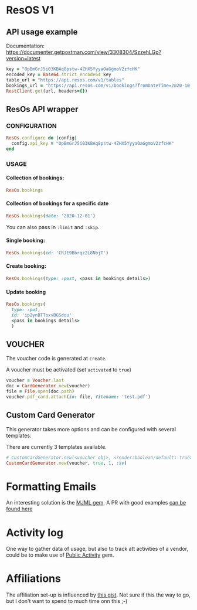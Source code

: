 # ResOS V1

## API usage example
Documentation: https://documenter.getpostman.com/view/3308304/SzzehLGp?version=latest

```ruby
key = "OpBmGrJ5i03KBAq8pstw-4ZHX5YyyaOaGgmoV2zfcHK"
encoded_key = Base64.strict_encode64 key
table_url = "https://api.resos.com/v1/tables"
bookings_url = "https://api.resos.com/v1/bookings?fromDateTime=2020-10-30T00%3A00%3A00%2B01%3A00&toDateTime=2020-10-30T23%3A59%3A59%2B01%3A00&limit=2&skip=1"
RestClient.get(url, headers={})
```

## ResOs API wrapper

### CONFIGURATION

```ruby
ResOs.configure do |config|
  config.api_key = "OpBmGrJ5i03KBAq8pstw-4ZHX5YyyaOaGgmoV2zfcHK"
end
```

###  USAGE
#### Collection of bookings:
```ruby
ResOs.bookings
```

#### Collection of bookings for a specific date
```ruby
ResOs.bookings(date: '2020-12-01')
```
You can also pass in `:limit` and `:skip`.

#### Single booking:
```ruby
ResOs.bookings(id: 'CRJE9Bbrqz2L8NbjT')
```
#### Create booking:
```ruby
ResOs.bookings(type: :post, <pass in bookings details>)
```

#### Update booking
```ruby
ResOs.bookings(
  type: :put,
  id: 'ip2ynBTToxvBGSdou'
  <pass in bookings details>
  )
```

## VOUCHER

The voucher code is generated at `create`.

A voucher must be activated (set `activated` to `true`)

```ruby
voucher = Voucher.last
doc = CardGenerator.new(voucher)
file = File.open(doc.path)
voucher.pdf_card.attach(io: file, filename: 'test.pdf')
```

## Custom Card Generator
This generator takes more options and can be configured with several templates.

There are currently 3 templates available.
```ruby
# CustomCardGenerator.new(<voucher obj>, <render:boolean/default: true>, <variant:integer>, <locale:symbol/default: :sv>)
CustomCardGenerator.new(voucher, true, 1, :sv)
```

# Formatting Emails

An interesting solution is the [MJML gem](https://github.com/sighmon/mjml-rails). A PR with good examples [can be found here](https://github.com/CraftAcademy/gigafood/pull/69)

# Activity log
One way to gather data of usage, but also to track att activities of a vendor, could be to make use of [Public Activity](https://rubygems.org/gems/public_activity) gem. 

# Affiliations

The affiliation set-up is influenced by [this gist](https://gist.github.com/jibiel/5c18d36b93891cced991791529fc1686). Not sure if this the way to go, but I don't want to spend to much time onn this ;-) 
